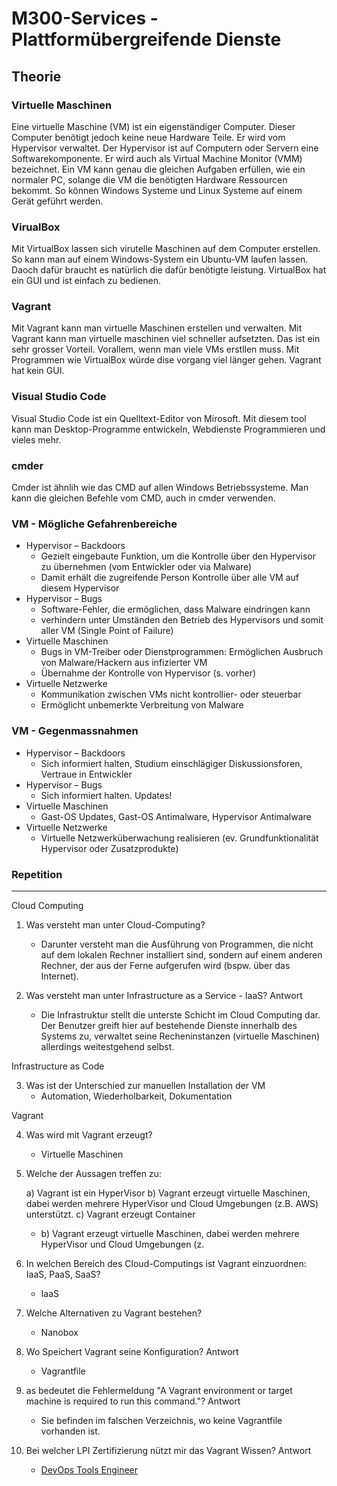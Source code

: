 # M300-Services - Plattformübergreifende Dienste

## Theorie

### Virtuelle Maschinen
Eine virtuelle Maschine (VM) ist ein eigenständiger Computer. Dieser Computer benötigt jedoch keine neue Hardware Teile. Er wird vom Hypervisor verwaltet. Der Hypervisor ist auf Computern oder Servern eine Softwarekomponente. Er wird auch als Virtual Machine Monitor (VMM) bezeichnet. Ein VM kann genau die gleichen Aufgaben erfüllen, wie ein normaler PC, solange die VM die benötigten Hardware Ressourcen bekommt. So können Windows Systeme und Linux Systeme auf einem Gerät geführt werden.

### VirualBox
Mit VirtualBox lassen sich virutelle Maschinen auf dem Computer erstellen. So kann man auf einem Windows-System ein Ubuntu-VM laufen lassen. Daoch dafür braucht es natürlich die dafür benötigte leistung. VirtualBox hat ein GUI und ist einfach zu bedienen. 

### Vagrant
Mit Vagrant kann man virtuelle Maschinen erstellen und verwalten. Mit Vagrant kann man virtuelle maschinen viel schneller aufsetzten. Das ist ein sehr grosser Vorteil. Vorallem, wenn man viele VMs erstllen muss. Mit Programmen wie VirtualBox würde dise vorgang viel länger gehen. Vagrant hat kein GUI. 

### Visual Studio Code
Visual Studio Code ist ein Quelltext-Editor von Mirosoft. Mit diesem tool kann man Desktop-Programme entwickeln, Webdienste Programmieren und vieles mehr.

### cmder
Cmder ist ähnlih wie das CMD auf allen Windows Betriebssysteme. Man kann die gleichen Befehle vom CMD, auch in cmder verwenden.

### VM - Mögliche Gefahrenbereiche
* Hypervisor – Backdoors
  * Gezielt eingebaute Funktion, um die Kontrolle über den Hypervisor zu übernehmen (vom Entwickler oder via Malware)
  * Damit erhält die zugreifende Person Kontrolle über alle VM auf diesem Hypervisor
* Hypervisor – Bugs
  * Software-Fehler, die ermöglichen, dass Malware eindringen kann
  * verhindern unter Umständen den Betrieb des Hypervisors und somit aller VM (Single Point of Failure)
* Virtuelle Maschinen
  * Bugs in VM-Treiber oder Dienstprogrammen: Ermöglichen Ausbruch von Malware/Hackern aus infizierter VM
  * Übernahme der Kontrolle von Hypervisor (s. vorher)
* Virtuelle Netzwerke
  * Kommunikation zwischen VMs nicht kontrollier- oder steuerbar
  * Ermöglicht unbemerkte Verbreitung von Malware
  
### VM - Gegenmassnahmen
* Hypervisor – Backdoors
  * Sich informiert halten, Studium einschlägiger Diskussionsforen, Vertraue in Entwickler
* Hypervisor – Bugs
  * Sich informiert halten. Updates!
* Virtuelle Maschinen
  * Gast-OS Updates, Gast-OS Antimalware, Hypervisor Antimalware
* Virtuelle Netzwerke
  * Virtuelle Netzwerküberwachung realisieren (ev. Grundfunktionalität Hypervisor oder Zusatzprodukte)

### Repetition
***
Cloud Computing
1. Was versteht man unter Cloud-Computing?
   * Darunter versteht man die Ausführung von Programmen, die nicht auf dem lokalen Rechner installiert sind, sondern auf einem anderen Rechner, der aus der Ferne aufgerufen wird (bspw. über das Internet).

2. Was versteht man unter Infrastructure as a Service - IaaS?
Antwort
   * Die Infrastruktur stellt die unterste Schicht im Cloud Computing dar. Der Benutzer greift hier auf bestehende Dienste innerhalb des Systems zu, verwaltet seine Recheninstanzen (virtuelle Maschinen) allerdings weitestgehend selbst.

Infrastructure as Code

3. Was ist der Unterschied zur manuellen Installation der VM
   * Automation, Wiederholbarkeit, Dokumentation

Vagrant

4. Was wird mit Vagrant erzeugt?
   * Virtuelle Maschinen

5. Welche der Aussagen treffen zu:

    a) Vagrant ist ein HyperVisor
    b) Vagrant erzeugt virtuelle Maschinen, dabei werden mehrere HyperVisor und Cloud Umgebungen (z.B. AWS) unterstützt.
    c) Vagrant erzeugt Container
   * b) Vagrant erzeugt virtuelle Maschinen, dabei werden mehrere HyperVisor und Cloud Umgebungen (z.

6. In welchen Bereich des Cloud-Computings ist Vagrant einzuordnen: IaaS, PaaS, SaaS?
   * IaaS

7. Welche Alternativen zu Vagrant bestehen?
   * Nanobox 

8. Wo Speichert Vagrant seine Konfiguration?
Antwort
   * Vagrantfile

9. as bedeutet die Fehlermeldung "A Vagrant environment or target machine is required to run this command."?
Antwort
   * Sie befinden im falschen Verzeichnis, wo keine Vagrantfile vorhanden ist.

10. Bei welcher LPI Zertifizierung nützt mir das Vagrant Wissen?
Antwort
    * [DevOps Tools Engineer](https://www.lpi.org/our-certifications/devops-overview) 


